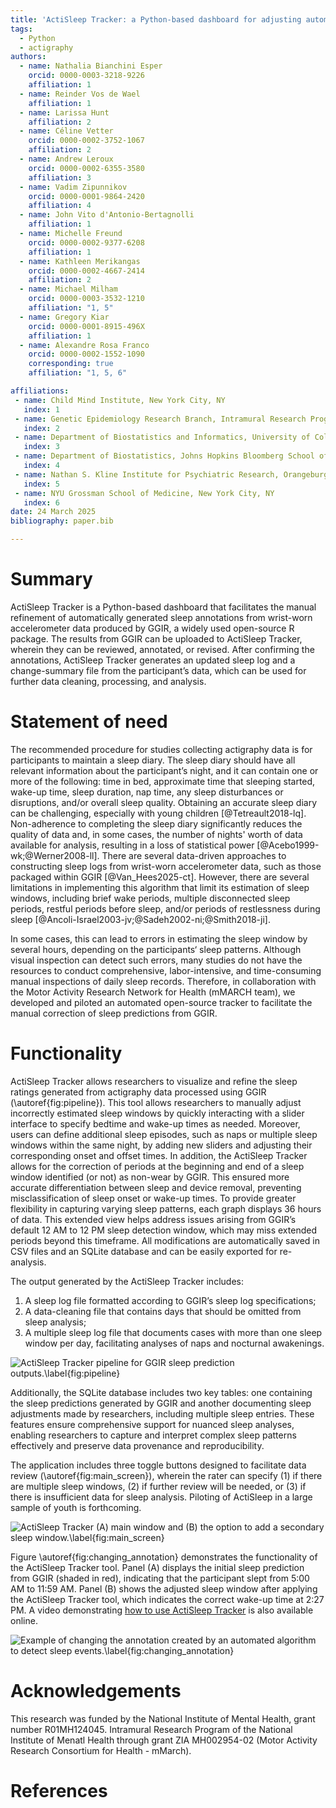 ```yaml
---
title: 'ActiSleep Tracker: a Python-based dashboard for adjusting automatic sleep predictions of actigraphy data'
tags:
  - Python
  - actigraphy
authors:
  - name: Nathalia Bianchini Esper
    orcid: 0000-0003-3218-9226
    affiliation: 1
  - name: Reinder Vos de Wael
    affiliation: 1
  - name: Larissa Hunt
    affiliation: 2
  - name: Céline Vetter
    orcid: 0000-0002-3752-1067
    affiliation: 2
  - name: Andrew Leroux
    orcid: 0000-0002-6355-3580
    affiliation: 3
  - name: Vadim Zipunnikov
    orcid: 0000-0001-9864-2420
    affiliation: 4
  - name: John Vito d'Antonio-Bertagnolli
    affiliation: 1
  - name: Michelle Freund
    orcid: 0000-0002-9377-6208
    affiliation: 1
  - name: Kathleen Merikangas
    orcid: 0000-0002-4667-2414
    affiliation: 2
  - name: Michael Milham
    orcid: 0000-0003-3532-1210
    affiliation: "1, 5"
  - name: Gregory Kiar
    orcid: 0000-0001-8915-496X
    affiliation: 1
  - name: Alexandre Rosa Franco
    orcid: 0000-0002-1552-1090
    corresponding: true
    affiliation: "1, 5, 6"

affiliations:
 - name: Child Mind Institute, New York City, NY
   index: 1
 - name: Genetic Epidemiology Research Branch, Intramural Research Program, National Institute of Mental Health, Bethesda, MD
   index: 2
 - name: Department of Biostatistics and Informatics, University of Colorado Anschutz Medical Campus, Aurora, CO
   index: 3
 - name: Department of Biostatistics, Johns Hopkins Bloomberg School of Public Health, Baltimore, MD
   index: 4
 - name: Nathan S. Kline Institute for Psychiatric Research, Orangeburg, NY
   index: 5
 - name: NYU Grossman School of Medicine, New York City, NY
   index: 6
date: 24 March 2025
bibliography: paper.bib

---
```


# Summary

ActiSleep Tracker is a Python-based dashboard that facilitates the manual refinement of automatically generated sleep annotations from wrist-worn accelerometer data produced by GGIR, a widely used open-source R package. The results from GGIR can be uploaded to ActiSleep Tracker, wherein they can be reviewed, annotated, or revised. After confirming the annotations, ActiSleep Tracker generates an updated sleep log and a change-summary file from the participant’s data, which can be used for further data cleaning, processing, and analysis.

# Statement of need

The recommended procedure for studies collecting actigraphy data is for participants to maintain a sleep diary. The sleep diary should have all relevant information about the participant’s night, and it can contain one or more of the following: time in bed, approximate time that sleeping started, wake-up time, sleep duration, nap time, any sleep disturbances or disruptions, and/or overall sleep quality. Obtaining an accurate sleep diary can be challenging, especially with young children [@Tetreault2018-lq]. Non-adherence to completing the sleep diary significantly reduces the quality of data and, in some cases, the number of nights' worth of data available for analysis, resulting in a loss of statistical power [@Acebo1999-wk;@Werner2008-ll]. There are several data-driven approaches to constructing sleep logs from wrist-worn accelerometer data, such as those packaged within GGIR [@Van_Hees2025-ct]. However, there are several limitations in implementing this algorithm that limit its estimation of sleep windows, including brief wake periods, multiple disconnected sleep periods, restful periods before sleep, and/or periods of restlessness during sleep [@Ancoli-Israel2003-jv;@Sadeh2002-ni;@Smith2018-ji].

In some cases, this can lead to errors in estimating the sleep window by several hours, depending on the participants‘ sleep patterns. Although visual inspection can detect such errors, many studies do not have the resources to conduct comprehensive, labor-intensive, and time-consuming manual inspections of daily sleep records. Therefore, in collaboration with the Motor Activity Research Network for Health (mMARCH team), we developed and piloted an automated open-source tracker to facilitate the manual correction of sleep predictions from GGIR.


# Functionality

ActiSleep Tracker allows researchers to visualize and refine the sleep ratings generated from actigraphy data processed using GGIR (\autoref{fig:pipeline}). This tool allows researchers to manually adjust incorrectly estimated sleep windows by quickly interacting with a slider interface to specify bedtime and wake-up times as needed. Moreover, users can define additional sleep episodes, such as naps or multiple sleep windows within the same night, by adding new sliders and adjusting their corresponding onset and offset times. In addition, the ActiSleep Tracker allows for the correction of periods at the beginning and end of a sleep window identified (or not) as non-wear by GGIR. This ensured more accurate differentiation between sleep and device removal, preventing misclassification of sleep onset or wake-up times. To provide greater flexibility in capturing varying sleep patterns, each graph displays 36 hours of data. This extended view helps address issues arising from GGIR’s default 12 AM to 12 PM sleep detection window, which may miss extended periods beyond this timeframe. All modifications are automatically saved in CSV files and an SQLite database and can be easily exported for re-analysis.

The output generated by the ActiSleep Tracker includes:
1. A sleep log file formatted according to GGIR’s sleep log specifications;
2. A data-cleaning file that contains days that should be omitted from sleep analysis;
3. A multiple sleep log file that documents cases with more than one sleep window per day, facilitating analyses of naps and nocturnal awakenings.

![ActiSleep Tracker pipeline for GGIR sleep prediction outputs.\label{fig:pipeline}](assets/figure1.png)

Additionally, the SQLite database includes two key tables: one containing the sleep predictions generated by GGIR and another documenting sleep adjustments made by researchers, including multiple sleep entries. These features ensure comprehensive support for nuanced sleep analyses, enabling researchers to capture and interpret complex sleep patterns effectively and preserve data provenance and reproducibility.

The application includes three toggle buttons designed to facilitate data review (\autoref{fig:main_screen}), wherein the rater can specify (1) if there are multiple sleep windows, (2) if further review will be needed, or (3) if there is insufficient data for sleep analysis. Piloting of ActiSleep in a large sample of youth is forthcoming.

![ActiSleep Tracker (A) main window and (B) the option to add a secondary sleep window.\label{fig:main_screen}](assets/figure2.png)

Figure \autoref{fig:changing_annotation} demonstrates the functionality of the ActiSleep Tracker tool. Panel (A) displays the initial sleep prediction from GGIR (shaded in red), indicating that the participant slept from 5:00 AM to 11:59 AM. Panel (B) shows the adjusted sleep window after applying the ActiSleep Tracker tool, which indicates the correct wake-up time at 2:27 PM. A video demonstrating [how to use ActiSleep Tracker](https://youtu.be/s9r8V9NCC2M) is also available online.

![Example of changing the annotation created by an automated algorithm to detect sleep events.\label{fig:changing_annotation}](assets/figure3.png)


# Acknowledgements

This research was funded by the National Institute of Mental Health, grant number R01MH124045. Intramural Research Program of the National Institute of Menatl Health through grant ZIA MH002954-02 (Motor Activity Research Consortium for Health - mMarch).

# References
